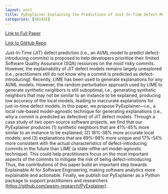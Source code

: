 ```yaml
---
layout: post
title: PyExplainer-Explaining the Predictions of Just-In-Time Defect Models
categories: [XAI4SE]
---
```

[Link to Full Paper](https://MichaelFu1998-create.github.io/papers/pyexplainer.pdf)

[Link to GitHub Repo](https://github.com/awsm-research/PyExplainer)

Just-In-Time (JIT) defect prediction (i.e., an AI/ML model to predict defect-introducing commits) is proposed to help developers prioritize their limited Software Quality Assurance (SQA) resources on the most risky commits. However, the explainability of JIT defect models remains largely unexplored (i.e., practitioners still do not know why a commit is predicted as defect-introducing). Recently, LIME has been used to generate explanations for any AI/ML models. However, the random perturbation approach used by LIME to generate synthetic neighbors is still suboptimal, i.e., generating synthetic neighbors that may not be similar to an instance to be explained, producing low accuracy of the local models, leading to inaccurate explanations for just-in-time defect models. In this paper, we propose PyExplainer—i.e., a local rule-based model-agnostic technique for generating explanations (i.e., why a commit is predicted as defective) of JIT defect models. Through a case study of two open-source software projects, we find that our PyExplainer produces (1) synthetic neighbors that are 41%-45% more similar to an instance to be explained; (2) 18%-38% more accurate local models; and (3) explanations that are 69%-98% more unique and 17%-54% more consistent with the actual characteristics of defect-introducing commits in the future than LIME (a state-ofthe-art model-agnostic technique). This could help practitioners focus on the most important aspects of the commits to mitigate the risk of being defect-introducing. Thus, the contributions of this paper build an important step towards Explainable AI for Software Engineering, making software analytics more explainable and actionable. Finally, we publish our PyExplainer as a Python package to support practitioners and researchers (https://github.com/awsm-research/PyExplainer).